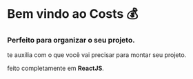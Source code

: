 # Bem vindo ao Costs :moneybag:

### Perfeito para organizar o seu projeto.

te auxilia com o que você vai precisar para montar seu projeto.

feito completamente em **ReactJS**.



